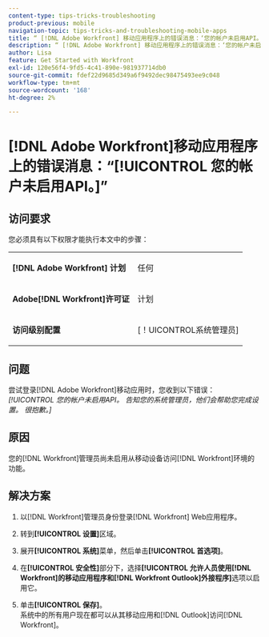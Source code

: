 ```yaml
---
content-type: tips-tricks-troubleshooting
product-previous: mobile
navigation-topic: tips-tricks-and-troubleshooting-mobile-apps
title: “ [!DNL Adobe Workfront] 移动应用程序上的错误消息：‘您的帐户未启用API。'”
description: “ [!DNL Adobe Workfront] 移动应用程序上的错误消息：‘您的帐户未启用API。'”
author: Lisa
feature: Get Started with Workfront
exl-id: 120e56f4-9fd5-4c41-890e-981937714db0
source-git-commit: fdef22d9685d349a6f9492dec98475493ee9c048
workflow-type: tm+mt
source-wordcount: '168'
ht-degree: 2%

---
```


# [!DNL Adobe Workfront]移动应用程序上的错误消息：“[!UICONTROL 您的帐户未启用API。]”

## 访问要求

您必须具有以下权限才能执行本文中的步骤：

<table style="table-layout:auto"> 
 <col> 
 <col> 
 <tbody> 
  <tr> 
   <td role="rowheader"><strong>[!DNL Adobe Workfront] 计划</strong></td> 
   <td> <p> 任何</p> </td> 
  </tr> 
  <tr> 
   <td role="rowheader"><strong>Adobe[!DNL Workfront]许可证</strong></td> 
   <td> <p>计划</p> </td> 
  </tr> 
  <tr> 
   <td role="rowheader"><strong>访问级别配置</strong></td> 
   <td> <p>[！UICONTROL系统管理员] </p> </td> 
  </tr> 
 </tbody> 
</table>

## 问题

尝试登录[!DNL Adobe Workfront]移动应用时，您收到以下错误： *[!UICONTROL 您的帐户未启用API。 告知您的系统管理员，他们会帮助您完成设置。 很抱歉。]*

## 原因

您的[!DNL Workfront]管理员尚未启用从移动设备访问[!DNL Workfront]环境的功能。

## 解决方案

1. 以[!DNL Workfront]管理员身份登录[!DNL Workfront] Web应用程序。
1. 转到&#x200B;**[!UICONTROL 设置]**&#x200B;区域。
1. 展开&#x200B;**[!UICONTROL 系统]**&#x200B;菜单，然后单击&#x200B;**[!UICONTROL 首选项]**。

1. 在&#x200B;**[!UICONTROL 安全性]**&#x200B;部分下，选择&#x200B;**[!UICONTROL 允许人员使用[!DNL Workfront]的移动应用程序和[!DNL Workfront Outlook]外接程序]**&#x200B;选项以启用它。

1. 单击&#x200B;**[!UICONTROL 保存]**。\
   系统中的所有用户现在都可以从其移动应用和[!DNL Outlook]访问[!DNL Workfront]。
